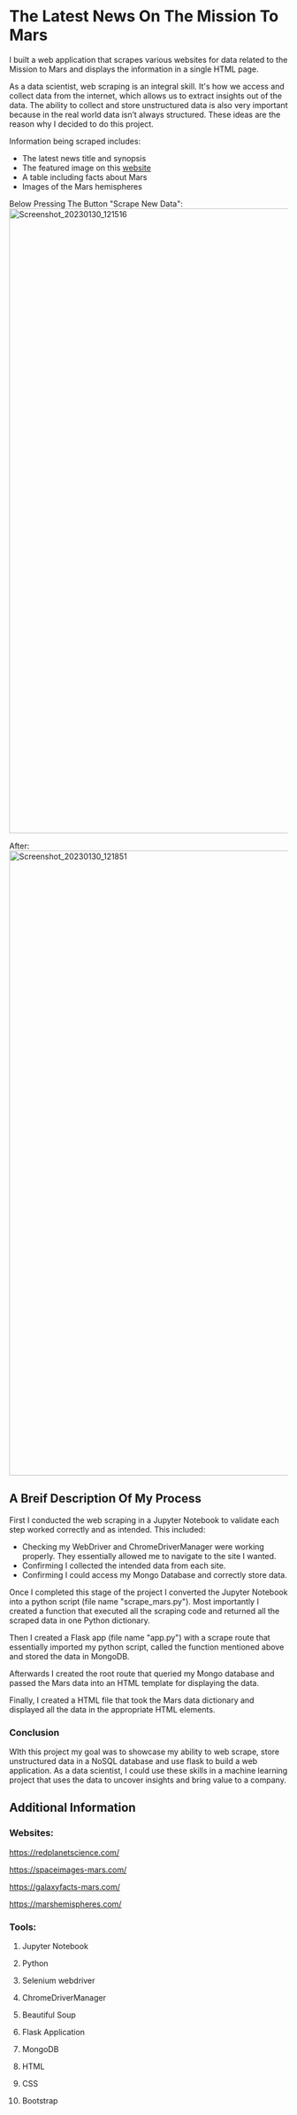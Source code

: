 # The Latest News On The Mission To Mars

I built a web application that scrapes various websites for data related to the Mission to Mars and displays the information in a single HTML page.

As a data scientist, web scraping is an integral skill. It's how we access and collect data from the internet, which allows us to extract insights out of the data. The ability to collect and store unstructured data is also very important because in the real world data isn’t always structured. These ideas are the reason why I decided to do this project. 

Information being scraped includes:
- The latest news title and synopsis
- The featured image on this [website](https://spaceimages-mars.com/)
- A table including facts about Mars
- Images of the Mars hemispheres


Below Pressing The Button "Scrape New Data":
<img width="1128" alt="Screenshot_20230130_121516" src="https://user-images.githubusercontent.com/85320743/215621477-5557188a-3f63-4050-aa0a-1c614743b3a7.png">

After:
<img width="1128" alt="Screenshot_20230130_121851" src="https://user-images.githubusercontent.com/85320743/215621510-6ee876d7-2e93-4b18-91c9-8ceab0c2b338.png">

## A Breif Description Of My Process

First I conducted the web scraping in a Jupyter Notebook to validate each step worked correctly and as intended. This included:

- Checking my WebDriver and ChromeDriverManager were working properly. They essentially allowed me to navigate to the site I wanted. 
- Confirming I collected the intended data from each site.
- Confirming I could access my Mongo Database and correctly store data. 

Once I completed this stage of the project I converted the Jupyter Notebook into a python script (file name "scrape_mars.py"). Most importantly I created a function that executed all the scraping code and returned all the scraped data in one Python dictionary. 

Then I created a Flask app (file name "app.py") with a scrape route that essentially imported my python script, called the function mentioned above and stored the data in MongoDB. 

Afterwards I created the root route that queried my Mongo database and passed the Mars data into an HTML template for displaying the data. 

Finally, I created a HTML file that took the Mars data dictionary and displayed all the data in the appropriate HTML elements. 

### Conclusion
WIth this project my goal was to showcase my ability to web scrape, store unstructured data in a NoSQL database and use flask to build a web application. As a data scientist, I could use these skills in a machine learning project that uses the data to uncover insights and bring value to a company. 

## Additional Information

### Websites:
https://redplanetscience.com/

https://spaceimages-mars.com/

https://galaxyfacts-mars.com/

https://marshemispheres.com/


### Tools:


1. Jupyter Notebook


2. Python


3. Selenium webdriver


4.  ChromeDriverManager


5. Beautiful Soup


6. Flask Application


7. MongoDB


8. HTML


9. CSS


10. Bootstrap
